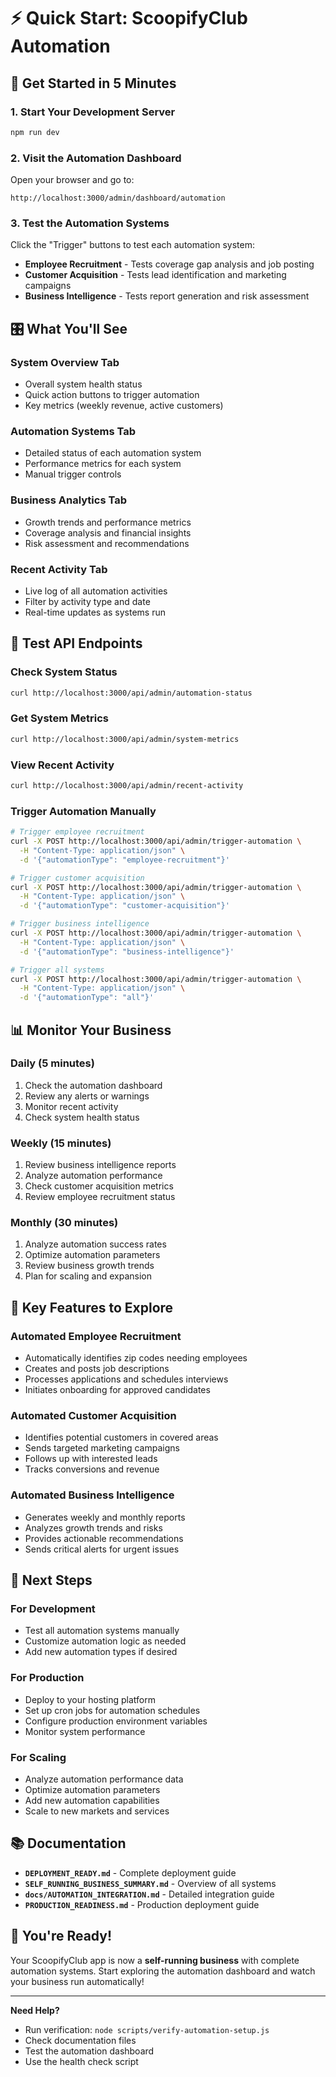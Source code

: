 # ⚡ Quick Start: ScoopifyClub Automation

## 🚀 **Get Started in 5 Minutes**

### 1. **Start Your Development Server**
```bash
npm run dev
```

### 2. **Visit the Automation Dashboard**
Open your browser and go to:
```
http://localhost:3000/admin/dashboard/automation
```

### 3. **Test the Automation Systems**
Click the "Trigger" buttons to test each automation system:
- **Employee Recruitment** - Tests coverage gap analysis and job posting
- **Customer Acquisition** - Tests lead identification and marketing campaigns
- **Business Intelligence** - Tests report generation and risk assessment

## 🎛️ **What You'll See**

### **System Overview Tab**
- Overall system health status
- Quick action buttons to trigger automation
- Key metrics (weekly revenue, active customers)

### **Automation Systems Tab**
- Detailed status of each automation system
- Performance metrics for each system
- Manual trigger controls

### **Business Analytics Tab**
- Growth trends and performance metrics
- Coverage analysis and financial insights
- Risk assessment and recommendations

### **Recent Activity Tab**
- Live log of all automation activities
- Filter by activity type and date
- Real-time updates as systems run

## 🔧 **Test API Endpoints**

### **Check System Status**
```bash
curl http://localhost:3000/api/admin/automation-status
```

### **Get System Metrics**
```bash
curl http://localhost:3000/api/admin/system-metrics
```

### **View Recent Activity**
```bash
curl http://localhost:3000/api/admin/recent-activity
```

### **Trigger Automation Manually**
```bash
# Trigger employee recruitment
curl -X POST http://localhost:3000/api/admin/trigger-automation \
  -H "Content-Type: application/json" \
  -d '{"automationType": "employee-recruitment"}'

# Trigger customer acquisition
curl -X POST http://localhost:3000/api/admin/trigger-automation \
  -H "Content-Type: application/json" \
  -d '{"automationType": "customer-acquisition"}'

# Trigger business intelligence
curl -X POST http://localhost:3000/api/admin/trigger-automation \
  -H "Content-Type: application/json" \
  -d '{"automationType": "business-intelligence"}'

# Trigger all systems
curl -X POST http://localhost:3000/api/admin/trigger-automation \
  -H "Content-Type: application/json" \
  -d '{"automationType": "all"}'
```

## 📊 **Monitor Your Business**

### **Daily (5 minutes)**
1. Check the automation dashboard
2. Review any alerts or warnings
3. Monitor recent activity
4. Check system health status

### **Weekly (15 minutes)**
1. Review business intelligence reports
2. Analyze automation performance
3. Check customer acquisition metrics
4. Review employee recruitment status

### **Monthly (30 minutes)**
1. Analyze automation success rates
2. Optimize automation parameters
3. Review business growth trends
4. Plan for scaling and expansion

## 🎯 **Key Features to Explore**

### **Automated Employee Recruitment**
- Automatically identifies zip codes needing employees
- Creates and posts job descriptions
- Processes applications and schedules interviews
- Initiates onboarding for approved candidates

### **Automated Customer Acquisition**
- Identifies potential customers in covered areas
- Sends targeted marketing campaigns
- Follows up with interested leads
- Tracks conversions and revenue

### **Automated Business Intelligence**
- Generates weekly and monthly reports
- Analyzes growth trends and risks
- Provides actionable recommendations
- Sends critical alerts for urgent issues

## 🚀 **Next Steps**

### **For Development**
- Test all automation systems manually
- Customize automation logic as needed
- Add new automation types if desired

### **For Production**
- Deploy to your hosting platform
- Set up cron jobs for automation schedules
- Configure production environment variables
- Monitor system performance

### **For Scaling**
- Analyze automation performance data
- Optimize automation parameters
- Add new automation capabilities
- Scale to new markets and services

## 📚 **Documentation**

- **`DEPLOYMENT_READY.md`** - Complete deployment guide
- **`SELF_RUNNING_BUSINESS_SUMMARY.md`** - Overview of all systems
- **`docs/AUTOMATION_INTEGRATION.md`** - Detailed integration guide
- **`PRODUCTION_READINESS.md`** - Production deployment guide

## 🎉 **You're Ready!**

Your ScoopifyClub app is now a **self-running business** with complete automation systems. Start exploring the automation dashboard and watch your business run automatically!

---

**Need Help?**
- Run verification: `node scripts/verify-automation-setup.js`
- Check documentation files
- Test the automation dashboard
- Use the health check script 